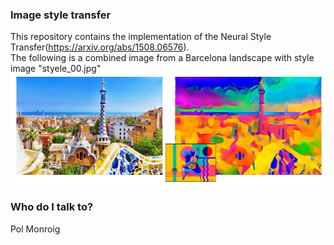 ### Image style transfer ###

This repository contains the implementation of the Neural Style Transfer(https://arxiv.org/abs/1508.06576).<br>
The following is a combined image from a Barcelona landscape with style image "styele_00.jpg"
![Alt text](images/barcelona_transfer.png?raw=true "barcelona_transfer")


### Who do I talk to? ###

Pol Monroig
